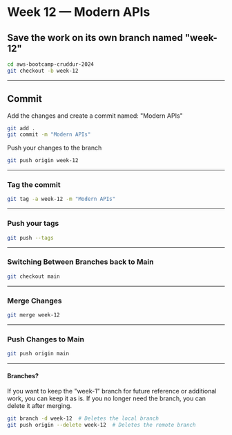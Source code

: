 # Week 12 — Modern APIs
















## Save the work on its own branch named "week-12"
```sh
cd aws-bootcamp-cruddur-2024
git checkout -b week-12
```
<hr/>

## Commit
Add the changes and create a commit named: "Modern APIs"
```sh
git add .
git commit -m "Modern APIs"
```
Push your changes to the branch
```sh
git push origin week-12
```
<hr/>

### Tag the commit
```sh
git tag -a week-12 -m "Modern APIs"
```
<hr/>

### Push your tags
```sh
git push --tags
```
<hr/>

### Switching Between Branches back to Main
```sh
git checkout main
```
<hr/>

### Merge Changes
```sh
git merge week-12
```
<hr/>

### Push Changes to Main
```sh
git push origin main
```
<hr/>

#### Branches?
If you want to keep the "week-1" branch for future reference or additional work, 
you can keep it as is. If you no longer need the branch, you can delete it after merging.
```sh
git branch -d week-12  # Deletes the local branch
git push origin --delete week-12  # Deletes the remote branch
```